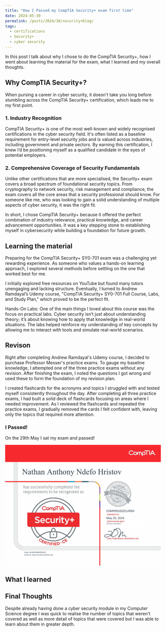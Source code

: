 ```yaml
---
title: "How I Passed my CompTIA Security+ exam first time"
date: 2024-05-30
permalink: /posts/2024/30/security+blog/
tags:
  - certifications
  - Security+
  - cyber security
---
```


In this post I talk about why I chose to do the CompTIA Security+, how I went about learning the material for the exam, what I learned and my overall thoughts.

## Why CompTIA Security+?

When pursing a career in cyber security, it doesn't take you long before stumbling across the CompTIA Security+ certification, which leads me to my first point.

### 1. Industry Recognition

CompTIA Security+ is one of the most well-known and widely recognised certifications in the cyber security field. It's often listed as a baseline requirement for entry-level security jobs and is valued across industries, including government and private sectors. By earning this certification, I knew I’d be positioning myself as a qualified candidate in the eyes of potential employers.

### 2. Comprehensive Coverage of Security Fundamentals

Unlike other certifications that are more specialised, the Security+ exam covers a broad spectrum of foundational security topics. From cryptography to network security, risk management and compliance, the exam covers all the core areas that a security professional should know. For someone like me, who was looking to gain a solid understanding of multiple aspects of cyber security, it was the right fit.

In short, I chose CompTIA Security+ because it offered the perfect combination of industry relevance, practical knowledge, and career advancement opportunities. It was a key stepping stone to establishing myself in cybersecurity while building a foundation for future growth.

## Learning the material

Preparing for the CompTIA Security+ SY0-701 exam was a challenging yet rewarding experience. As someone who values a hands-on learning approach, I explored several methods before settling on the one that worked best for me.

I initially explored free resources on YouTube but found many tutors unengaging and lacking structure. Eventually, I turned to Andrew Ramdayal’s Udemy course, "CompTIA Security+ SY0-701 Full Course, Labs, and Study Plan," which proved to be the perfect fit.

Hands-On Labs: One of the main things I loved about this course was the focus on practical labs. Cyber security isn’t just about understanding theory; it’s about knowing how to apply that knowledge in real-world situations. The labs helped reinforce my understanding of key concepts by allowing me to interact with tools and simulate real-world scenarios.

## Revison

Right after completing Andrew Ramdayal's Udemy course, I decided to purchase Professor Messer's practice exams. To gauge my baseline knowledge, I attempted one of the three practice exams without any revision. After finishing the exam, I noted the questions I got wrong and used these to form the foundation of my revision plan.

I created flashcards for the acronyms and topics I struggled with and tested myself consistently throughout the day. After completing all three practice exams, I had built a solid deck of flashcards focusing on areas where I needed improvement. As I reviewed the flashcards and repeated the practice exams, I gradually removed the cards I felt confident with, leaving only the topics that required more attention.

### I Passed!

On the 29th May I sat my exam and passed!

<img src='/images/CompTIA Security+ ce certificate.pdf'>

## What I learned

## Final Thoughts

Despite already having done a cyber security module in my Computer Science degree I was quick to realise the number of topics that weren't covered as well as more detail of topics that were covered but I was able to learn about them in greater depth.
